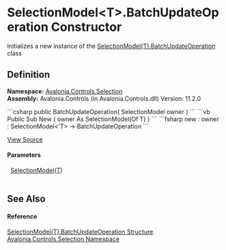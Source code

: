 # SelectionModel&lt;T&gt;.BatchUpdateOperation Constructor


Initializes a new instance of the <a href="T_Avalonia_Controls_Selection_SelectionModel_1_BatchUpdateOperation">SelectionModel(T).BatchUpdateOperation</a> class



## Definition
**Namespace:** <a href="N_Avalonia_Controls_Selection">Avalonia.Controls.Selection</a>  
**Assembly:** Avalonia.Controls (in Avalonia.Controls.dll) Version: 11.2.0

<Tabs groupId="api-code-preview">
<TabItem value="csharp" label="C#">
```csharp
public BatchUpdateOperation(
	SelectionModel<T> owner
)
```
</TabItem>
<TabItem value="vb" label="VB">
```vb
Public Sub New ( 
	owner As SelectionModel(Of T)
)
```
</TabItem>
<TabItem value="fsharp" label="F#">
```fsharp
new : 
        owner : SelectionModel<'T> -> BatchUpdateOperation
```
</TabItem>
</Tabs>



<a href="https://github.com/AvaloniaUI/Avalonia/tree/master/src/Avalonia.Controls/Selection/SelectionModel.cs#L776" title="View the source code">View Source</a>



#### Parameters
<dl><dt>  <a href="T_Avalonia_Controls_Selection_SelectionModel_1">SelectionModel</a>(<a href="T_Avalonia_Controls_Selection_SelectionModel_1">T</a>)</dt><dd> </dd></dl>

## See Also


#### Reference
<a href="T_Avalonia_Controls_Selection_SelectionModel_1_BatchUpdateOperation">SelectionModel(T).BatchUpdateOperation Structure</a>  
<a href="N_Avalonia_Controls_Selection">Avalonia.Controls.Selection Namespace</a>  
